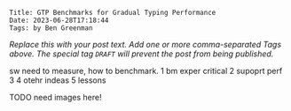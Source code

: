     Title: GTP Benchmarks for Gradual Typing Performance
    Date: 2023-06-28T17:18:44
    Tags: by Ben Greenman

_Replace this with your post text. Add one or more comma-separated
Tags above. The special tag `DRAFT` will prevent the post from being
published._

<!-- more -->

sw need to measure, how to benchmark.
1 bm exper critical
2 supoprt perf
3 
4 otehr indeas
5 lessons

TODO need images here!


